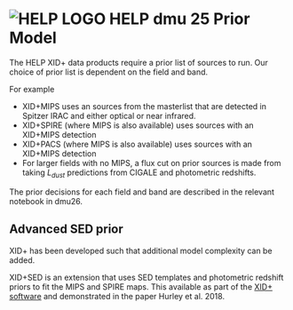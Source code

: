 # ![HELP LOGO](https://avatars1.githubusercontent.com/u/7880370?s=75&v=4) HELP dmu 25 Prior Model

The HELP XID+ data products require a prior list of sources to run. Our choice of prior list 
is dependent on the field and band.
 
 For example
 * XID+MIPS uses an sources from the masterlist that are detected in Spitzer IRAC and either optical or near infrared.
 * XID+SPIRE (where MIPS is also available) uses sources with an XID+MIPS detection
 * XID+PACS (where MIPS is also available) uses sources with an XID+MIPS detection
 * For larger fields with no MIPS, a flux cut on prior sources is made from taking $L_{dust}$ predictions from CIGALE and photometric redshifts.

The prior decisions for each field and band are described in the relevant notebook in dmu26.

## Advanced SED prior
XID+ has been developed such that additional model complexity can be added.

XID+SED is an extension that uses SED templates and photometric redshift priors to fit the MIPS and SPIRE maps.
This available as part of the [XID+ software](www.herschel.sussex.ac.uk) and demonstrated in the paper Hurley et al. 2018.